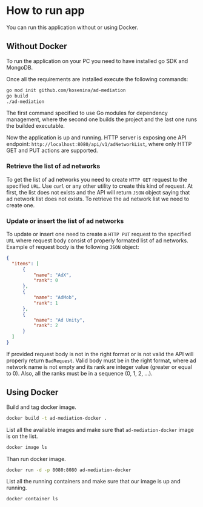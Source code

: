 # How to run app

You can run this application without or using Docker.

## Without Docker

To run the application on your PC you need to have installed go SDK and MongoDB.

Once all the requirements are installed execute the following commands:

```bash
go mod init github.com/kosenina/ad-mediation
go build
./ad-mediation
```

The first command specified to use Go modules for dependency management, where the second one builds the project and the last one runs the builded executable.

Now the application is up and running.
HTTP server is exposing one API endpoint: `http://localhost:8080/api/v1/adNetworkList`, where only HTTP GET and PUT actions are supported.

### Retrieve the list of ad networks

To get the list of ad networks you need to create `HTTP GET` request to the specified `URL`.
Use `curl` or any other utility to create this kind of request.
At first, the list does not exists and the API will return `JSON` object saying that ad network list does not exists.
To retrieve the ad network list we need to create one.

### Update or insert the list of ad networks

To update or insert one need to create a `HTTP PUT` request to the specified `URL` where request body consist of properly formated list of ad networks.
Example of request body is the following `JSON` object:

```json
{
  "items": [
      {
          "name": "AdX",
          "rank": 0
      },
      {
          "name": "AdMob",
          "rank": 1
      },
      {
          "name": "Ad Unity",
          "rank": 2
      }
  ]
}
```

If provided request body is not in the right format or is not valid the API will properly return `BadRequest`. Valid body must be in the right format, where ad network name is not empty and its rank are integer value (greater or equal to 0). Also, all the ranks must be in a sequence (0, 1, 2, ...).

## Using Docker

Build and tag docker image.

```bash
docker build -t ad-mediation-docker .
```

 List all the available images and make sure that `ad-mediation-docker` image is on the list.

```bash
docker image ls
```

Than run docker image.

```bash
docker run -d -p 8080:8080 ad-mediation-docker
```

List all the running containers and make sure that our image is up and running.

```bash
docker container ls
```
